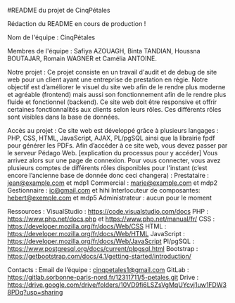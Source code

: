 #README du projet de CinqPétales

Rédaction du README en cours de production !

Nom de l'équipe : CinqPétales

Membres de l'équipe : Safiya AZOUAGH, Binta TANDIAN, Houssna BOUTAJAR, Romain WAGNER et Camélia ANTOINE.

Notre projet : 
Ce projet consiste en un travail d'audit et de debug de site web pour un client ayant une entreprise de prestation en régie.
Notre objectif est d’améliorer le visuel du site web afin de le rendre plus moderne et agréable (frontend) mais aussi son fonctionnement afin de le rendre plus fluide et fonctionnel (backend).
Ce site web doit être responsive et offrir certaines fonctionnalités aux clients selon leurs rôles.
Ces différents rôles sont visibles dans la base de données.

Accès au projet : 
Ce site web est développé grâce à plusieurs langages : PHP, CSS, HTML, JavaScript, AJAX, PL/pgSQL ainsi que la librairie fpdf pour générer les PDFs. Afin d’accéder à ce site web, vous devez passer par le serveur Pédago Web. 
[explication du processus pour y accéder]
Vous arrivez alors sur une page de connexion.
Pour vous connecter, vous avez plusieurs comptes de différents rôles disponibles pour l'instant (c’est encore l’ancienne base de donnée donc ceci changera) : 
Prestataire : jean@example.com et mdp1
Commercial : marie@example.com et mdp2
Gestionnaire : ic@gmail.com et hihi
Interlocuteur de composantes: hebert@exemple.com et mdp5
Administrateur : aucun pour le moment

Ressources : 
VisualStudio : https://code.visualstudio.com/docs
PHP : https://www.php.net/docs.php et https://www.php.net/manual/fr/
CSS : https://developer.mozilla.org/fr/docs/Web/CSS
HTML : https://developer.mozilla.org/fr/docs/Web/HTML 
JavaScript : https://developer.mozilla.org/fr/docs/Web/JavaScript 
Pl/pgSQL : https://www.postgresql.org/docs/current/plpgsql.html 
Bootstrap : https://getbootstrap.com/docs/4.1/getting-started/introduction/ 

Contacts : 
Email de l’équipe : cinqpetales1@gmail.com
GitLab : https://gitlab.sorbonne-paris-nord.fr/12311711/5-petales.git 
Drive : https://drive.google.com/drive/folders/10VD9fi6LSZsVgMqUYcvj1uw1FDW38PDq?usp=sharing 
